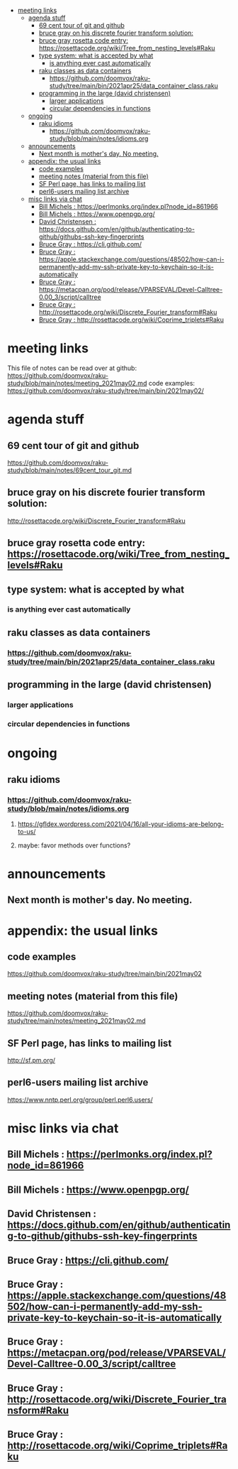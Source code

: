 - [meeting links](#orga2dd643)
  - [agenda stuff](#orgef353e1)
    - [69 cent tour of git and github](#org363f2e2)
    - [bruce gray on his discrete fourier transform solution:](#org5fe64aa)
    - [bruce gray rosetta code entry:  <https://rosettacode.org/wiki/Tree_from_nesting_levels#Raku>](#orgadefb65)
    - [type system: what is accepted by what](#orgef1c7b0)
      - [is anything ever cast automatically](#orgcacdd21)
    - [raku classes as data containers](#org1a6798c)
      - [<https://github.com/doomvox/raku-study/tree/main/bin/2021apr25/data_container_class.raku>](#org067e0b7)
    - [programming in the large (david christensen)](#orge3644b6)
      - [larger applications](#org2e54b18)
      - [circular dependencies in functions](#orgf4a1123)
  - [ongoing](#org5392233)
    - [raku idioms](#org1869eab)
      - [<https://github.com/doomvox/raku-study/blob/main/notes/idioms.org>](#orgdb26c9d)
  - [announcements](#orga41abce)
    - [Next month is mother's day.  No meeting.](#org072f483)
  - [appendix: the usual links](#org9785908)
    - [code examples](#orgeef58b4)
    - [meeting notes (material from this file)](#orgee6e1af)
    - [SF Perl page, has links to mailing list](#orgbb048f8)
    - [perl6-users mailing list archive](#org30e5092)
  - [misc links via chat](#org1f776aa)
    - [Bill Michels : <https://perlmonks.org/index.pl?node_id=861966>](#orgb034be4)
    - [Bill Michels : <https://www.openpgp.org/>](#orgaf5bb0f)
    - [David Christensen : <https://docs.github.com/en/github/authenticating-to-github/githubs-ssh-key-fingerprints>](#org47fb489)
    - [Bruce Gray : <https://cli.github.com/>](#orgbd37a49)
    - [Bruce Gray : <https://apple.stackexchange.com/questions/48502/how-can-i-permanently-add-my-ssh-private-key-to-keychain-so-it-is-automatically>](#orge3950af)
    - [Bruce Gray : <https://metacpan.org/pod/release/VPARSEVAL/Devel-Calltree-0.00_3/script/calltree>](#orge5885c4)
    - [Bruce Gray : <http://rosettacode.org/wiki/Discrete_Fourier_transform#Raku>](#org896f576)
    - [Bruce Gray : <http://rosettacode.org/wiki/Coprime_triplets#Raku>](#org40c876b)


<a id="orga2dd643"></a>

# meeting links

This file of notes can be read over at github: <https://github.com/doomvox/raku-study/blob/main/notes/meeting_2021may02.md> code examples: <https://github.com/doomvox/raku-study/tree/main/bin/2021may02/>


<a id="orgef353e1"></a>

# agenda stuff


<a id="org363f2e2"></a>

## 69 cent tour of git and github

<https://github.com/doomvox/raku-study/blob/main/notes/69cent_tour_git.md>


<a id="org5fe64aa"></a>

## bruce gray on his discrete fourier transform solution:

<http://rosettacode.org/wiki/Discrete_Fourier_transform#Raku>


<a id="orgadefb65"></a>

## bruce gray rosetta code entry:  <https://rosettacode.org/wiki/Tree_from_nesting_levels#Raku>


<a id="orgef1c7b0"></a>

## type system: what is accepted by what


<a id="orgcacdd21"></a>

### is anything ever cast automatically


<a id="org1a6798c"></a>

## raku classes as data containers


<a id="org067e0b7"></a>

### <https://github.com/doomvox/raku-study/tree/main/bin/2021apr25/data_container_class.raku>


<a id="orge3644b6"></a>

## programming in the large (david christensen)


<a id="org2e54b18"></a>

### larger applications


<a id="orgf4a1123"></a>

### circular dependencies in functions


<a id="org5392233"></a>

# ongoing


<a id="org1869eab"></a>

## raku idioms


<a id="orgdb26c9d"></a>

### <https://github.com/doomvox/raku-study/blob/main/notes/idioms.org>

1.  <https://gfldex.wordpress.com/2021/04/16/all-your-idioms-are-belong-to-us/>

2.  maybe: favor methods over functions?


<a id="orga41abce"></a>

# announcements


<a id="org072f483"></a>

## Next month is mother's day.  No meeting.


<a id="org9785908"></a>

# appendix: the usual links


<a id="orgeef58b4"></a>

## code examples

<https://github.com/doomvox/raku-study/tree/main/bin/2021may02>


<a id="orgee6e1af"></a>

## meeting notes (material from this file)

<https://github.com/doomvox/raku-study/tree/main/notes/meeting_2021may02.md>


<a id="orgbb048f8"></a>

## SF Perl page, has links to mailing list

<http://sf.pm.org/>


<a id="org30e5092"></a>

## perl6-users mailing list archive

<https://www.nntp.perl.org/group/perl.perl6.users/>


<a id="org1f776aa"></a>

# misc links via chat


<a id="orgb034be4"></a>

## Bill Michels : <https://perlmonks.org/index.pl?node_id=861966>


<a id="orgaf5bb0f"></a>

## Bill Michels : <https://www.openpgp.org/>


<a id="org47fb489"></a>

## David Christensen : <https://docs.github.com/en/github/authenticating-to-github/githubs-ssh-key-fingerprints>


<a id="orgbd37a49"></a>

## Bruce Gray : <https://cli.github.com/>


<a id="orge3950af"></a>

## Bruce Gray : <https://apple.stackexchange.com/questions/48502/how-can-i-permanently-add-my-ssh-private-key-to-keychain-so-it-is-automatically>


<a id="orge5885c4"></a>

## Bruce Gray : <https://metacpan.org/pod/release/VPARSEVAL/Devel-Calltree-0.00_3/script/calltree>


<a id="org896f576"></a>

## Bruce Gray : <http://rosettacode.org/wiki/Discrete_Fourier_transform#Raku>


<a id="org40c876b"></a>

## Bruce Gray : <http://rosettacode.org/wiki/Coprime_triplets#Raku>
